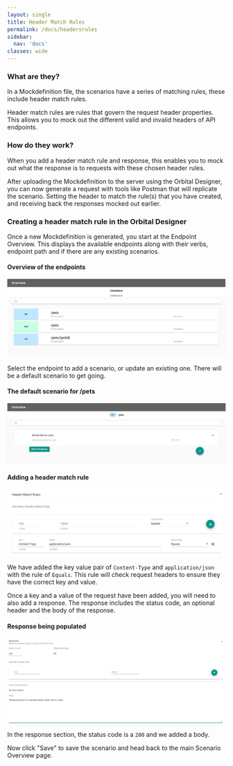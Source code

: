 ```yaml
---
layout: single
title: Header Match Rules
permalink: /docs/headersrules
sidebar:
  nav: 'docs'
classes: wide
---
```


### What are they?

In a Mockdefinition file, the scenarios have a series of matching rules, these include header match rules.

Header match rules are rules that govern the request header properties. This allows you to mock out the different
valid and invalid headers of API endpoints.

### How do they work?

When you add a header match rule and response, this enables you to mock out what the response is to requests with
these chosen header rules.

After uploading the Mockdefinition to the server using the Orbital Designer, you can now generate a request with
tools like Postman that will replicate the scenario. Setting the header to match the rule(s) that you have created,
and receiving back the responses mocked out earlier.

### Creating a header match rule in the Orbital Designer

Once a new Mockdefinition is generated, you start at the Endpoint Overview. This displays the available endpoints
along with their verbs, endpoint path and if there are any existing scenarios.

#### Overview of the endpoints

![Endpoint Overview](../../../assets/images/orbital-ui/endpointoverview.png)

Select the endpoint to add a scenario, or update an existing one. There will be a default scenario to get going.

#### The default scenario for /pets

![Scenario Overview](../../../assets/images/orbital-ui/scenariooverview.png)

#### Adding a header match rule

![Header Request Match - Request](../../../assets/images/request-match-rules/addingheadermatchrule.png)

We have added the key value pair of `Content-Type` and `application/json` with the rule of `Equals`. This
rule will check request headers to ensure they have the correct key and value.

Once a key and a value of the request have been added, you will need to also add a response. The response includes
the status code, an optional header and the body of the response.

#### Response being populated

![Header Request Match - Response](../../../assets/images/request-match-rules/addingheadermatchruleresponse.png)

In the response section, the status code is a `200` and we added a body.

Now click "Save" to save the scenario and head back to the main Scenario Overview page.
